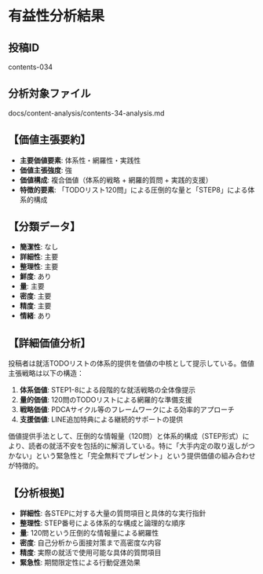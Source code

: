 # 有益性分析結果

## 投稿ID
contents-034

## 分析対象ファイル
docs/content-analysis/contents-34-analysis.md

## 【価値主張要約】
- **主要価値要素**: 体系性・網羅性・実践性
- **価値主張強度**: 強
- **価値構成**: 複合価値（体系的戦略 + 網羅的質問 + 実践的支援）
- **特徴的要素**: 「TODOリスト120問」による圧倒的な量と「STEP8」による体系的構成

## 【分類データ】
- **簡潔性**: なし
- **詳細性**: 主要
- **整理性**: 主要
- **鮮度**: あり
- **量**: 主要
- **密度**: 主要
- **精度**: 主要
- **情緒**: あり

## 【詳細価値分析】
投稿者は就活TODOリストの体系的提供を価値の中核として提示している。価値主張戦略は以下の構造：

1. **体系価値**: STEP1-8による段階的な就活戦略の全体像提示
2. **量的価値**: 120問のTODOリストによる網羅的な準備支援
3. **戦略価値**: PDCAサイクル等のフレームワークによる効率的アプローチ
4. **支援価値**: LINE追加特典による継続的サポートの提供

価値提供手法として、圧倒的な情報量（120問）と体系的構成（STEP形式）により、読者の就活不安を包括的に解消している。特に「大手内定の取り返しがつかない」という緊急性と「完全無料でプレゼント」という提供価値の組み合わせが特徴的。

## 【分析根拠】
- **詳細性**: 各STEPに対する大量の質問項目と具体的な実行指針
- **整理性**: STEP番号による体系的な構成と論理的な順序
- **量**: 120問という圧倒的な情報量による網羅性
- **密度**: 自己分析から面接対策まで高密度な内容
- **精度**: 実際の就活で使用可能な具体的質問項目
- **緊急性**: 期間限定性による行動促進効果